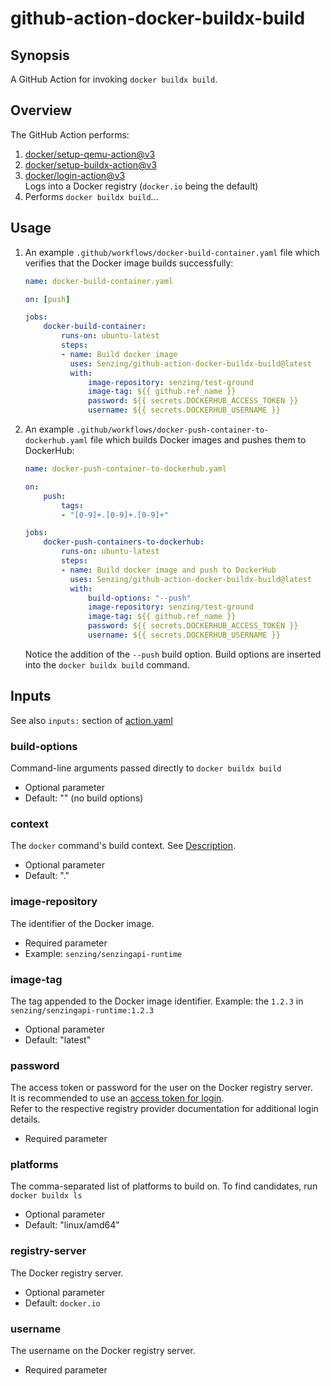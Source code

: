 # github-action-docker-buildx-build

## Synopsis

A GitHub Action for invoking `docker buildx build`.

## Overview

The GitHub Action performs:

1. [docker/setup-qemu-action@v3](https://github.com/docker/setup-qemu-action)
1. [docker/setup-buildx-action@v3](https://github.com/docker/setup-buildx-action)
1. [docker/login-action@v3](https://github.com/docker/login-action) \
    Logs into a Docker registry (`docker.io` being the default)
1. Performs `docker buildx build`...

## Usage

1. An example `.github/workflows/docker-build-container.yaml` file
   which verifies that the Docker image builds successfully:

    ```yaml
    name: docker-build-container.yaml

    on: [push]

    jobs:
        docker-build-container:
            runs-on: ubuntu-latest
            steps:
            - name: Build docker image
              uses: Senzing/github-action-docker-buildx-build@latest
              with:
                  image-repository: senzing/test-ground
                  image-tag: ${{ github.ref_name }}
                  password: ${{ secrets.DOCKERHUB_ACCESS_TOKEN }}
                  username: ${{ secrets.DOCKERHUB_USERNAME }}
    ```

1. An example `.github/workflows/docker-push-container-to-dockerhub.yaml` file
   which builds Docker images and pushes them to DockerHub:

    ```yaml
    name: docker-push-container-to-dockerhub.yaml

    on:
        push:
            tags:
            - "[0-9]+.[0-9]+.[0-9]+"

    jobs:
        docker-push-containers-to-dockerhub:
            runs-on: ubuntu-latest
            steps:
            - name: Build docker image and push to DockerHub
              uses: Senzing/github-action-docker-buildx-build@latest
              with:
                  build-options: "--push"
                  image-repository: senzing/test-ground
                  image-tag: ${{ github.ref_name }}
                  password: ${{ secrets.DOCKERHUB_ACCESS_TOKEN }}
                  username: ${{ secrets.DOCKERHUB_USERNAME }}
    ```

   Notice the addition of the `--push` build option.
   Build options are inserted into the `docker buildx build` command.

## Inputs

See also `inputs:` section of [action.yaml](action.yaml)

### build-options

Command-line arguments passed directly to `docker buildx build`

- Optional parameter
- Default: "" (no build options)

### context

The `docker` command's build context.
See [Description](https://docs.docker.com/engine/reference/commandline/build/#description).

- Optional parameter
- Default: "."

### image-repository

The identifier of the Docker image.

- Required parameter
- Example: `senzing/senzingapi-runtime`

### image-tag

The tag appended to the Docker image identifier.
Example:  the `1.2.3` in `senzing/senzingapi-runtime:1.2.3`

- Optional parameter
- Default: "latest"

### password

The access token or password for the user on the Docker registry server. \
It is recommended to use an [access token for login](https://github.com/docker/login-action#docker-hub). \
Refer to the respective registry provider documentation for additional login details.

- Required parameter

### platforms

The comma-separated list of platforms to build on.
To find candidates, run `docker buildx ls`

- Optional parameter
- Default: "linux/amd64"

### registry-server

The Docker registry server.

- Optional parameter
- Default: `docker.io`

### username

The username on the Docker registry server.

- Required parameter
